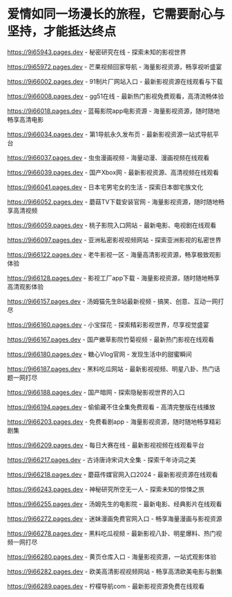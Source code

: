 # 爱情如同一场漫长的旅程，它需要耐心与坚持，才能抵达终点

https://9i65943.pages.dev - 秘密研究在线 - 探索未知的影视世界

https://9i65972.pages.dev - 芒果视频回家导航 - 海量影视资源，畅享视听盛宴

https://9i66002.pages.dev - 91制片厂网站入口 - 最新影视资源在线观看与下载

https://9i66008.pages.dev - gg51在线 - 最新热门影视免费观看，高清流畅体验

https://9i66018.pages.dev - 蓝莓影院app电影资源 - 海量影视资源，随时随地畅享高清电影

https://9i66034.pages.dev - 第1导航永久发布页 - 最新影视资源一站式导航平台

https://9i66037.pages.dev - 虫虫漫画视频 - 海量动漫、漫画视频在线观看

https://9i66039.pages.dev - 国产Xbox网 - 最新影视资源、高清视频在线观看

https://9i66041.pages.dev - 日本宅男宅女的生活 - 探索日本御宅族文化

https://9i66052.pages.dev - 蘑菇TV下载安装官网 - 海量影视资源，随时随地畅享高清视频

https://9i66059.pages.dev - 桃子影院入口网站 - 最新电影、电视剧在线观看

https://9i66097.pages.dev - 亚洲私密影视视频网站 - 探索亚洲影视的私密世界

https://9i66122.pages.dev - 老牛影视一区 - 海量高清影视资源，畅享极致观影体验

https://9i66128.pages.dev - 影视工厂app下载 - 海量影视资源，随时随地畅享高清观影体验

https://9i66157.pages.dev - 汤姆猫先生B站最新视频 - 搞笑、创意、互动一网打尽

https://9i66160.pages.dev - 小宝探花 - 探索精彩影视世界，尽享视觉盛宴

https://9i66167.pages.dev - 国产嫩草影院竹菊视频 - 最新热门影视在线观看

https://9i66180.pages.dev - 糖心Vlog官网 - 发现生活中的甜蜜瞬间

https://9i66187.pages.dev - 黑料吃瓜网站 - 最新影视视频、明星八卦、热门话题一网打尽

https://9i66188.pages.dev - 国产暗网 - 探索隐秘影视世界的入口

https://9i66194.pages.dev - 偷偷藏不住全集免费观看 - 高清完整版在线播放

https://9i66203.pages.dev - 免费看剧app - 海量影视资源，随时随地畅享精彩剧集

https://9i66209.pages.dev - 每日大赛在线 - 最新影视视频在线观看平台

https://9i66217.pages.dev - 古诗唐诗宋词大全集 - 探索千年诗词之美

https://9i66218.pages.dev - 蘑菇传媒官网入口2024 - 最新影视资源在线观看

https://9i66243.pages.dev - 神秘研究所空无一人 - 探索未知的惊悚之旅

https://9i66255.pages.dev - 汤姆先生的电影院 - 最新电影、经典影片在线观看

https://9i66272.pages.dev - 迷妹漫画免费官网入口 - 畅享海量漫画与影视资源

https://9i66278.pages.dev - 黑料吃瓜视频 - 最新影视八卦、明星爆料、热门视频一网打尽

https://9i66280.pages.dev - 黄页仓库入口 - 海量影视资源，一站式观影体验

https://9i66282.pages.dev - 欧美高清影视视频网站 - 畅享高清欧美电影与剧集

https://9i66289.pages.dev - 柠檬导航com - 最新影视资源免费在线观看
